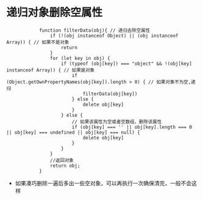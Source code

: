 # 递归对象删除空属性 #


                function filterData(obj){ // 递归去除空属性
                    if (!(obj instanceof Object) || (obj instanceof Array)) { // 如果不是对象
                        return
                    }
                    for (let key in obj) {
                        if (typeof (obj[key]) === "object" && !(obj[key] instanceof Array)) { // 如果是对象
                            if (Object.getOwnPropertyNames(obj[key]).length > 0) { // 如果对象不为空,递归
                                filterData(obj[key])
                            } else {
                                delete obj[key]
                            }
                        } else {
                            // 如果该属性为空或者空数组，删除该属性
                            if (obj[key] === '' || obj[key].length === 0 || obj[key] === undefined || obj[key] === null) {
                                delete obj[key]
                            }
                        }
                    }
                    //返回对象
                    return obj;
                }

- 如果凑巧删除一遍后多出一些空对象，可以再执行一次确保清完，一般不会这样
